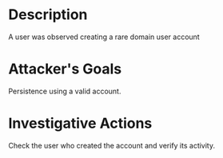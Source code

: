 # Description
A user was observed creating a rare domain user account
# Attacker's Goals
Persistence using a valid account.
# Investigative Actions
Check the user who created the account and verify its activity.

